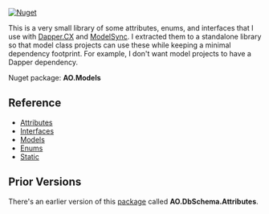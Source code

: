 [![Nuget](https://img.shields.io/nuget/v/AO.Models)](https://www.nuget.org/packages/AO.Models/)

This is a very small library of some attributes, enums, and interfaces that I use with [Dapper.CX](https://github.com/adamosoftware/Dapper.CX) and [ModelSync](https://github.com/adamosoftware/ModelSync). I extracted them to a standalone library so that model class projects can use these while keeping a minimal dependency footprint. For example, I don't want model projects to have a Dapper dependency.

Nuget package: **AO.Models**

## Reference
- [Attributes](https://github.com/adamosoftware/DbSchema.Attributes/tree/master/Models/Attributes)
- [Interfaces](https://github.com/adamosoftware/DbSchema.Attributes/tree/master/Models/Interfaces)
- [Models](https://github.com/adamosoftware/DbSchema.Attributes/tree/master/Models/Models)
- [Enums](https://github.com/adamosoftware/DbSchema.Attributes/tree/master/Models/Enums)
- [Static](https://github.com/adamfoneil/Models/tree/master/Models/Static)

## Prior Versions
There's an earlier version of this [package](https://www.nuget.org/packages/AO.DbSchema.Attributes/) called **AO.DbSchema.Attributes**.
